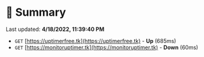 # 📖 Summary
Last updated: **4/18/2022, 11:39:40 PM**

- `GET` [https://uptimerfree.tk](https://uptimerfree.tk) - **Up** (685ms)
- `GET` [https://monitoruptimer.tk](https://monitoruptimer.tk) - **Down** (60ms)

